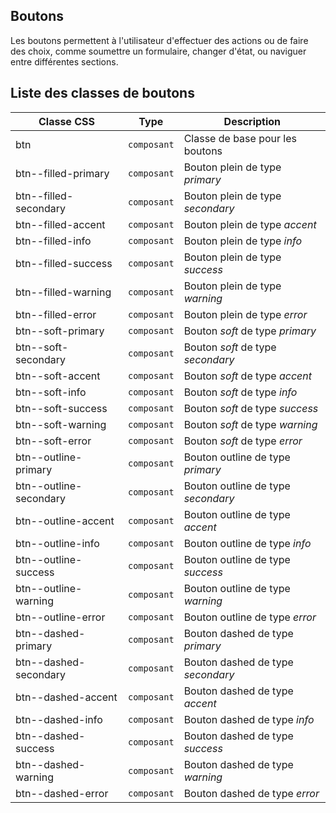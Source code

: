 ## Boutons

Les boutons permettent à l'utilisateur d'effectuer des actions ou de faire des choix, comme soumettre un formulaire, changer d'état, ou naviguer entre différentes sections.


## Liste des classes de boutons

<div class="table-container">

| Classe CSS                        | Type                                     | Description                                         |
|-----------------------------------|------------------------------------------|-----------------------------------------------------|
| btn                               | <span class="wrapper">`composant`</span> | Classe de base pour les boutons                     |
| btn--filled-primary               | <span class="wrapper">`composant`</span> | Bouton plein de type *primary*                      |
| btn--filled-secondary             | <span class="wrapper">`composant`</span> | Bouton plein de type *secondary*                    |
| btn--filled-accent                | <span class="wrapper">`composant`</span> | Bouton plein de type *accent*                       |
| btn--filled-info                  | <span class="wrapper">`composant`</span> | Bouton plein de type *info*                         |
| btn--filled-success               | <span class="wrapper">`composant`</span> | Bouton plein de type *success*                      |
| btn--filled-warning               | <span class="wrapper">`composant`</span> | Bouton plein de type *warning*                      |
| btn--filled-error                 | <span class="wrapper">`composant`</span> | Bouton plein de type *error*                        |
| btn--soft-primary                 | <span class="wrapper">`composant`</span> | Bouton *soft* de type *primary*                     |
| btn--soft-secondary               | <span class="wrapper">`composant`</span> | Bouton *soft* de type *secondary*                   |
| btn--soft-accent                  | <span class="wrapper">`composant`</span> | Bouton *soft* de type *accent*                      |
| btn--soft-info                    | <span class="wrapper">`composant`</span> | Bouton *soft* de type *info*                        |
| btn--soft-success                 | <span class="wrapper">`composant`</span> | Bouton *soft* de type *success*                     |
| btn--soft-warning                 | <span class="wrapper">`composant`</span> | Bouton *soft* de type *warning*                     |
| btn--soft-error                   | <span class="wrapper">`composant`</span> | Bouton *soft* de type *error*                       |
| btn--outline-primary              | <span class="wrapper">`composant`</span> | Bouton outline de type *primary*                    |
| btn--outline-secondary            | <span class="wrapper">`composant`</span> | Bouton outline de type *secondary*                  |
| btn--outline-accent               | <span class="wrapper">`composant`</span> | Bouton outline de type *accent*                     |
| btn--outline-info                 | <span class="wrapper">`composant`</span> | Bouton outline de type *info*                       |
| btn--outline-success              | <span class="wrapper">`composant`</span> | Bouton outline de type *success*                    |
| btn--outline-warning              | <span class="wrapper">`composant`</span> | Bouton outline de type *warning*                    |
| btn--outline-error                | <span class="wrapper">`composant`</span> | Bouton outline de type *error*                      |
| btn--dashed-primary               | <span class="wrapper">`composant`</span> | Bouton dashed de type *primary*                     |
| btn--dashed-secondary             | <span class="wrapper">`composant`</span> | Bouton dashed de type *secondary*                   |
| btn--dashed-accent                | <span class="wrapper">`composant`</span> | Bouton dashed de type *accent*                      |
| btn--dashed-info                  | <span class="wrapper">`composant`</span> | Bouton dashed de type *info*                        |
| btn--dashed-success               | <span class="wrapper">`composant`</span> | Bouton dashed de type *success*                     |
| btn--dashed-warning               | <span class="wrapper">`composant`</span> | Bouton dashed de type *warning*                     |
| btn--dashed-error                 | <span class="wrapper">`composant`</span> | Bouton dashed de type *error*                       |

</div>
